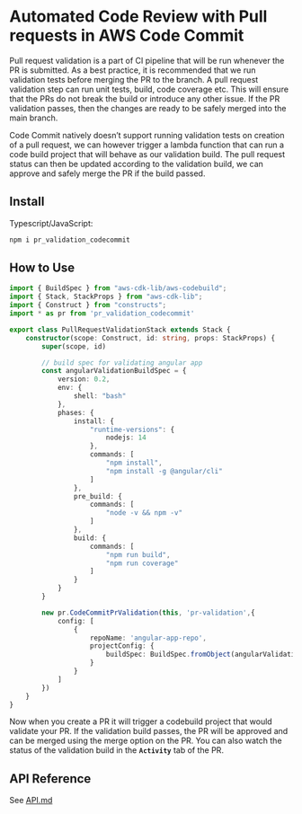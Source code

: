 # Automated Code Review with Pull requests in AWS Code Commit

Pull request validation is a part of CI pipeline that will be run whenever the PR is submitted. As a best practice, it is recommended that we run validation tests before merging the PR to the branch. A pull request validation step can run unit tests, build, code coverage etc. This will ensure that the PRs do not break the build or introduce any other issue. If the PR validation passes, then the changes are ready to be safely merged into the main branch.

Code Commit natively doesn’t support running validation tests on creation of a pull request, we can however trigger a lambda function that can run a code build project that will behave as our validation build. The pull request status can then be updated according to the validation build, we can approve and safely merge the PR if the build passed.

## Install

Typescript/JavaScript:

```bash
npm i pr_validation_codecommit
```

## How to Use

```typescript
import { BuildSpec } from "aws-cdk-lib/aws-codebuild";
import { Stack, StackProps } from "aws-cdk-lib";
import { Construct } from "constructs";
import * as pr from 'pr_validation_codecommit'

export class PullRequestValidationStack extends Stack {
    constructor(scope: Construct, id: string, props: StackProps) {
        super(scope, id)

        // build spec for validating angular app
        const angularValidationBuildSpec = {
            version: 0.2,
            env: {
                shell: "bash"
            },
            phases: {
                install: {
                    "runtime-versions": {
                        nodejs: 14
                    },
                    commands: [
                        "npm install",
                        "npm install -g @angular/cli"
                    ]
                },
                pre_build: {
                    commands: [
                        "node -v && npm -v"
                    ]
                },
                build: {
                    commands: [
                        "npm run build",
                        "npm run coverage"
                    ]
                }
            }
        }

        new pr.CodeCommitPrValidation(this, 'pr-validation',{
            config: [
                {
                    repoName: 'angular-app-repo',
                    projectConfig: {
                        buildSpec: BuildSpec.fromObject(angularValidationBuildSpec)
                    }
                }
            ]
        })
    }
}
```

Now when you create a PR it will trigger a codebuild project that would validate your PR. If the validation build passes, the PR will be approved and can be merged using the merge option on the PR. You can also watch the status of the validation build in the **`Activity`** tab of the PR.

## API Reference

See [API.md](https://github.com/asif-ali-244/pr_validation_codecommit/blob/main/API.md)
